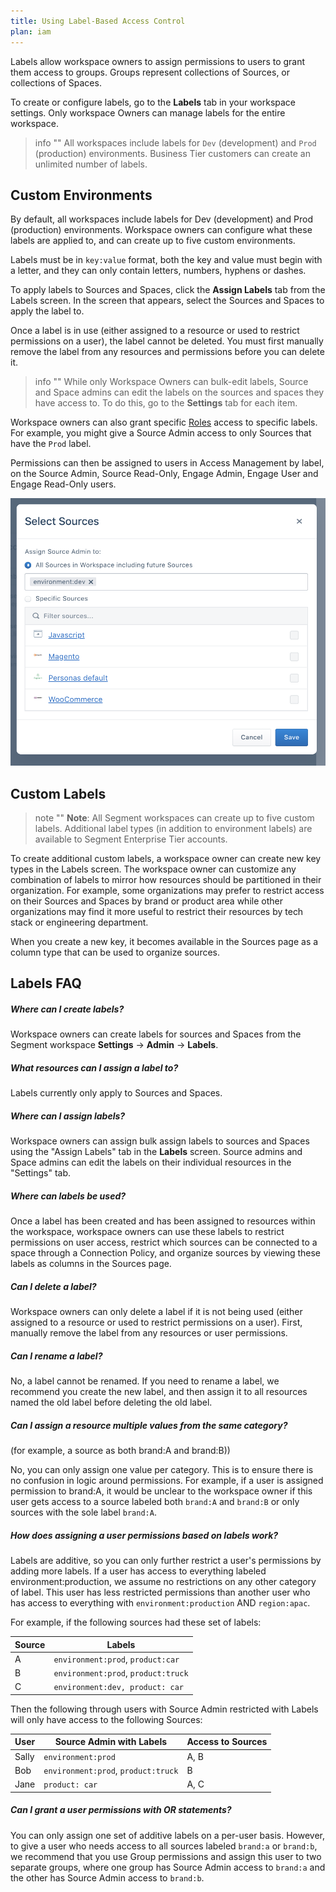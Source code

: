 ```yaml
---
title: Using Label-Based Access Control
plan: iam
---
```


Labels allow workspace owners to assign permissions to users to grant them access to groups. Groups represent collections of Sources, or collections of Spaces.

To create or configure labels, go to the **Labels** tab in your workspace settings. Only workspace Owners can manage labels for the entire workspace.

> info ""
> All workspaces include labels for `Dev` (development) and `Prod` (production) environments. Business Tier customers can create an unlimited number of labels.

## Custom Environments

By default, all workspaces include labels for Dev (development) and Prod (production) environments. Workspace owners can configure what these labels are applied to, and can create up to five custom environments.

Labels must be in `key:value` format, both the key and value must begin with a letter, and they can only contain letters, numbers, hyphens or dashes.

To apply labels to Sources and Spaces, click the **Assign Labels** tab from the Labels screen. In the screen that appears, select the Sources and Spaces to apply the label to.

Once a label is in use (either assigned to a resource or used to restrict permissions on a user), the label cannot be deleted. You must first manually remove the label from any resources and permissions before you can delete it.

> info ""
> While only Workspace Owners can bulk-edit labels, Source and Space admins can edit the labels on the sources and spaces they have access to. To do this, go to the **Settings** tab for each item.

Workspace owners can also grant specific [Roles](/docs/segment-app/iam/roles/) access to specific labels. For example, you might give a Source Admin access to only Sources that have the `Prod` label.

Permissions can then be assigned to users in Access Management by label, on the Source Admin, Source Read-Only, Engage Admin, Engage User and Engage Read-Only users.

![Screenshot of the Select Sources popup, with the Assign Source Admin to: All Sources in Workspace including future Sources option selected.](images/labels-access-mgmt.png)

## Custom Labels

> note ""
> **Note**: All Segment workspaces can create up to five custom labels. Additional label types (in addition to environment labels) are available to Segment Enterprise Tier accounts.

To create additional custom labels, a workspace owner can create new key types in the Labels screen. The workspace owner can customize any combination of labels to mirror how resources should be partitioned in their organization. For example, some organizations may prefer to restrict access on their Sources and Spaces by brand or product area while other organizations may find it more useful to restrict their resources by tech stack or engineering department.

When you create a new key, it becomes available in the Sources page as a column type that can be used to organize sources.

## Labels FAQ

##### Where can I create labels?
Workspace owners can create labels for sources and Spaces from the Segment workspace **Settings** -> **Admin** -> **Labels**.

##### What resources can I assign a label to?

Labels currently only apply to Sources and Spaces.

##### Where can I assign labels?

Workspace owners can assign bulk assign labels to sources and Spaces using the "Assign Labels" tab in the **Labels** screen. Source admins and Space admins can edit the labels on their individual resources in the "Settings" tab.

##### Where can labels be used?

Once a label has been created and has been assigned to resources within the workspace, workspace owners can use these labels to restrict permissions on user access, restrict which sources can be connected to a space through a Connection Policy, and organize sources by viewing these labels as columns in the Sources page.

##### Can I delete a label?

Workspace owners can only delete a label if it is not being used (either assigned to a resource or used to restrict permissions on a user). First, manually remove the label from any resources or user permissions.

##### Can I rename a label?

No, a label cannot be renamed. If you need to rename a label, we recommend you create the new label, and then assign it to all resources named the old label before deleting the old label.

##### Can I assign a resource multiple values from the same category?
(for example, a source as both brand:A and brand:B))

No, you can only assign one value per category. This is to ensure there is no confusion in logic around permissions. For example, if a user is assigned permission to brand:A, it would be unclear to the workspace owner if this user gets access to a source labeled both `brand:A` and `brand:B` or only sources with the sole label `brand:A`.

##### How does assigning a user permissions based on labels work?
Labels are additive, so you can only further restrict a user's permissions by adding more labels. If a user has access to everything labeled environment:production, we assume no restrictions on any other category of label. This user has less restricted permissions than another user who has access to everything with `environment:production` AND `region:apac`.

For example, if the following sources had these set of labels:

| Source | Labels                              |
| ------ | ----------------------------------- |
| A      | `environment:prod`, `product:car`   |
| B      | `environment:prod`, `product:truck` |
| C      | `environment:dev, product: car`     |

Then the following through users with Source Admin restricted with Labels will only have access to the following Sources:

| User  | Source Admin with Labels            | Access to Sources |
| ----- | ----------------------------------- | ----------------- |
| Sally | `environment:prod`                  | A, B              |
| Bob   | `environment:prod`, `product:truck` | B                 |
| Jane  | `product: car`                      | A, C              |

##### Can I grant a user permissions with OR statements?
You can only assign one set of additive labels on a per-user basis. However, to give a user who needs access to all sources labeled `brand:a` or `brand:b`, we recommend that you use Group permissions and assign this user to two separate groups, where one group has Source Admin access to `brand:a` and the other has Source Admin access to `brand:b`.
